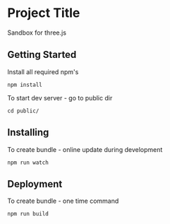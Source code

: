 # Project Title

Sandbox for three.js


## Getting Started

Install all required npm's

```
npm install
```

To start dev server - go to public dir

```
cd public/
```


## Installing

To create bundle - online update during development

```
npm run watch
```

## Deployment

To create bundle - one time command

```
npm run build
```

